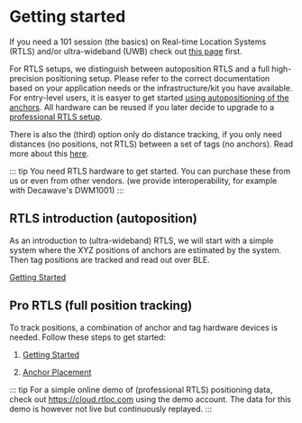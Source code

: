 
# Getting started

If you need a 101 session (the basics) on Real-time Location Systems (RTLS) and/or ultra-wideband (UWB) check out [this page](https://rtloc.com/technology) first.

For RTLS setups, we distinguish between autoposition RTLS and a full high-precision positioning setup. Please refer to the correct documentation based on your application needs or the infrastructure/kit you have available. For entry-level users, it is easyer to get started [using autopositioning of the anchors](/install/autortls_getting_started.html). All hardware can be reused if you later decide to upgrade to a [professional RTLS setup](/install/getting_started.html).

There is also the (third) option only do distance tracking, if you only need distances (no positions, not RTLS) between a set of tags (no anchors). Read more about this [here](/install/adhoc_getting_started.html).

::: tip
  You need RTLS hardware to get started. You can purchase these from us or even from other vendors. (we provide interoperability, for example with Decawave's DWM1001)
:::

## RTLS introduction (autoposition)
As an introduction to (ultra-wideband) RTLS, we will start with a simple system where the XYZ positions of anchors are estimated by the system. Then tag positions are tracked and read out over BLE.

[Getting Started](/install/autortls_getting_started.html)
<!-- 2. [Tips & Tricks](install/adhoc_tips.html) -->

## Pro RTLS (full position tracking)
To track positions, a combination of anchor and tag hardware devices is needed. Follow these steps to get started:
1. [Getting Started](/install/getting_started.html)
<!-- 2. [First localization](/install/firststeps.html) -->
2. [Anchor Placement](/install/anchor_placement.html)


::: tip
  For a simple online demo of (professional RTLS) positioning data, check out <a href="https://cloud.rtloc.com">https://cloud.rtloc.com</a> using the demo account. The data for this demo is however not live but continuously replayed.
:::